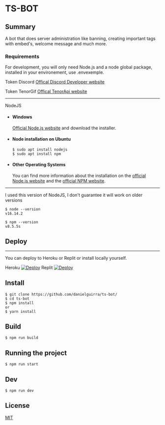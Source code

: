 # TS-BOT

## Summary

A bot that does server administration like banning, creating important tags with embed's, welcome message and much more.

### Requirements

For development, you will only need Node.js and a node global package, installed in your environement, use .envexemple.

Token Discord [Offical Discord Developer website](https://discord.com/developers)

Token TenorGif [Offical TenorApi website](https://tenor.com/gifapi)

---

NodeJS

- #### Windows

  [Official Node.js website](https://nodejs.org/) and download the installer.

- #### Node installation on Ubuntu

      $ sudo apt install nodejs
      $ sudo apt install npm

- #### Other Operating Systems
  You can find more information about the installation on the [official Node.js website](https://nodejs.org/) and the [official NPM website](https://npmjs.org/).

---

I used this version of NodeJS, I don't guarantee it will work on older versions

    $ node --version
    v16.14.2

    $ npm --version
    v8.5.5s

## Deploy

---

You can deploy to Heroku or Replit or install locally yourself.

Heroku
[![Deploy](https://www.herokucdn.com/deploy/button.svg)](https://heroku.com/deploy?template=https://github.com/danielguirra/ts-bot/)
Replit
[![Deploy](https://avatars.githubusercontent.com/u/983194?s=50&v=4)](https://replit.com/github.com/danielguirra/ts-bot/)

## Install

    $ git clone https://github.com/danielguirra/ts-bot/
    $ cd ts-bot
    $ npm install
    or
    $ yarn install

## Build

    $ npm run build

## Running the project

    $ npm run start

## Dev

    $ npm run dev

## License

[MIT](https://choosealicense.com/licenses/mit/)

